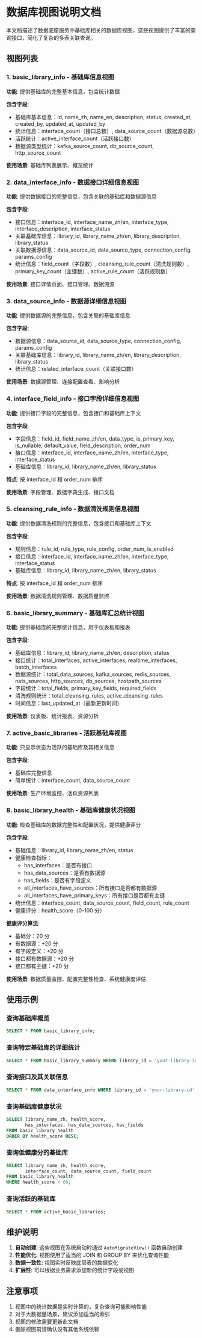 # 数据库视图说明文档

本文档描述了数据底座服务中基础库相关的数据库视图，这些视图提供了丰富的查询接口，简化了复杂的多表关联查询。

## 视图列表

### 1. basic_library_info - 基础库信息视图

**功能**: 提供基础库的完整基本信息，包含统计数据

**包含字段**:

- 基础库基本信息：id, name_zh, name_en, description, status, created_at, created_by, updated_at, updated_by
- 统计信息：interface_count（接口总数）, data_source_count（数据源总数）
- 活跃统计：active_interface_count（活跃接口数）
- 数据源类型统计：kafka_source_count, db_source_count, http_source_count

**使用场景**: 基础库列表展示、概览统计

### 2. data_interface_info - 数据接口详细信息视图

**功能**: 提供数据接口的完整信息，包含关联的基础库和数据源信息

**包含字段**:

- 接口信息：interface_id, interface_name_zh/en, interface_type, interface_description, interface_status
- 关联基础库信息：library_id, library_name_zh/en, library_description, library_status
- 关联数据源信息：data_source_id, data_source_type, connection_config, params_config
- 统计信息：field_count（字段数）, cleansing_rule_count（清洗规则数）, primary_key_count（主键数）, active_rule_count（活跃规则数）

**使用场景**: 接口详情页面、接口管理、数据溯源

### 3. data_source_info - 数据源详细信息视图

**功能**: 提供数据源的完整信息，包含关联的基础库信息

**包含字段**:

- 数据源信息：data_source_id, data_source_type, connection_config, params_config
- 关联基础库信息：library_id, library_name_zh/en, library_description, library_status
- 统计信息：related_interface_count（关联接口数）

**使用场景**: 数据源管理、连接配置查看、影响分析

### 4. interface_field_info - 接口字段详细信息视图

**功能**: 提供接口字段的完整信息，包含接口和基础库上下文

**包含字段**:

- 字段信息：field_id, field_name_zh/en, data_type, is_primary_key, is_nullable, default_value, field_description, order_num
- 接口信息：interface_id, interface_name_zh/en, interface_type, interface_status
- 基础库信息：library_id, library_name_zh/en, library_status

**特点**: 按 interface_id 和 order_num 排序

**使用场景**: 字段管理、数据字典生成、接口文档

### 5. cleansing_rule_info - 数据清洗规则信息视图

**功能**: 提供数据清洗规则的完整信息，包含接口和基础库上下文

**包含字段**:

- 规则信息：rule_id, rule_type, rule_config, order_num, is_enabled
- 接口信息：interface_id, interface_name_zh/en, interface_type, interface_status
- 基础库信息：library_id, library_name_zh/en, library_status

**特点**: 按 interface_id 和 order_num 排序

**使用场景**: 数据清洗规则管理、数据质量监控

### 6. basic_library_summary - 基础库汇总统计视图

**功能**: 提供基础库的完整统计信息，用于仪表板和报表

**包含字段**:

- 基础库信息：library_id, library_name_zh/en, description, status
- 接口统计：total_interfaces, active_interfaces, realtime_interfaces, batch_interfaces
- 数据源统计：total_data_sources, kafka_sources, redis_sources, nats_sources, http_sources, db_sources, hostpath_sources
- 字段统计：total_fields, primary_key_fields, required_fields
- 清洗规则统计：total_cleansing_rules, active_cleansing_rules
- 时间信息：last_updated_at（最新更新时间）

**使用场景**: 仪表板、统计报表、资源分析

### 7. active_basic_libraries - 活跃基础库视图

**功能**: 只显示状态为活跃的基础库及其相关信息

**包含字段**:

- 基础库完整信息
- 简单统计：interface_count, data_source_count

**使用场景**: 生产环境监控、活跃资源列表

### 8. basic_library_health - 基础库健康状况视图

**功能**: 检查基础库的数据完整性和配置状况，提供健康评分

**包含字段**:

- 基础信息：library_id, library_name_zh/en, status
- 健康检查指标：
  - has_interfaces：是否有接口
  - has_data_sources：是否有数据源
  - has_fields：是否有字段定义
  - all_interfaces_have_sources：所有接口是否都有数据源
  - all_interfaces_have_primary_keys：所有接口是否都有主键
- 统计信息：interface_count, data_source_count, field_count, rule_count
- 健康评分：health_score（0-100 分）

**健康评分算法**:

- 基础分：20 分
- 有数据源：+20 分
- 有字段定义：+20 分
- 接口都有数据源：+20 分
- 接口都有主键：+20 分

**使用场景**: 数据质量监控、配置完整性检查、系统健康度评估

## 使用示例

### 查询基础库概览

```sql
SELECT * FROM basic_library_info;
```

### 查询特定基础库的详细统计

```sql
SELECT * FROM basic_library_summary WHERE library_id = 'your-library-id';
```

### 查询接口及其关联信息

```sql
SELECT * FROM data_interface_info WHERE library_id = 'your-library-id';
```

### 查询基础库健康状况

```sql
SELECT library_name_zh, health_score,
       has_interfaces, has_data_sources, has_fields
FROM basic_library_health
ORDER BY health_score DESC;
```

### 查询低健康分的基础库

```sql
SELECT library_name_zh, health_score,
       interface_count, data_source_count, field_count
FROM basic_library_health
WHERE health_score < 60;
```

### 查询活跃的基础库

```sql
SELECT * FROM active_basic_libraries;
```

## 维护说明

1. **自动创建**: 这些视图在系统启动时通过 `AutoMigrateView()` 函数自动创建
2. **性能优化**: 视图使用了适当的 JOIN 和 GROUP BY 来优化查询性能
3. **数据一致性**: 视图实时反映底层表的数据变化
4. **扩展性**: 可以根据业务需求添加新的统计字段或视图

## 注意事项

1. 视图中的统计数据是实时计算的，复杂查询可能影响性能
2. 对于大数据量场景，建议添加适当的索引
3. 视图的修改需要更新此文档
4. 删除视图前请确认没有其他系统依赖
